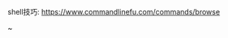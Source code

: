 shell技巧: https://www.commandlinefu.com/commands/browse

~                                                          
